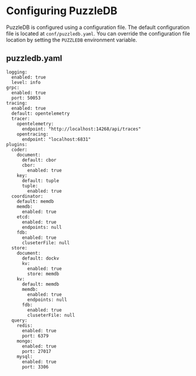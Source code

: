 # Configuring PuzzleDB

PuzzleDB is configured using a configuration file. The default configuration file is located at `conf/puzzledb.yaml`. You can override the configuration file location by setting the `PUZZLEDB` environment variable.

## puzzledb.yaml

    logging:
      enabled: true
      level: info
    grpc:
      enabled: true
      port: 50053
    tracing:
      enabled: true
      default: opentelemetry
      tracer: 
        opentelemetry:
          endpoint: "http://localhost:14268/api/traces"
        opentracing:
          endpoint: "localhost:6831"
    plugins:
      coder:
        document:
          default: cbor
          cbor:
            enabled: true
        key: 
          default: tuple
          tuple:
            enabled: true
      coordinator: 
        default: memdb
        memdb:
          enabled: true
        etcd:
          enabled: true
          endpoints: null
        fdb:
          enabled: true
          cluseterFile: null
      store:
        document:
          default: dockv
          kv:
            enabled: true
            store: memdb
        kv:
          default: memdb
          memdb:
            enabled: true
            endpoints: null
          fdb:
            enabled: true
            cluseterFile: null
      query:
        redis:
          enabled: true
          port: 6379
        mongo:
          enabled: true
          port: 27017
        mysql:
          enabled: true
          port: 3306
